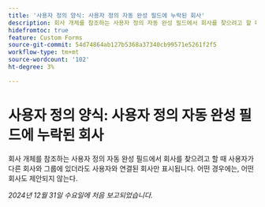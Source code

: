 ```yaml
---
title: '사용자 정의 양식: 사용자 정의 자동 완성 필드에 누락된 회사'
description: 회사 개체를 참조하는 사용자 정의 자동 완성 필드에서 회사를 찾으려고 할 때 사용자가 다른 회사와 그룹에 있더라도 사용자와 연결된 회사만 표시됩니다. 어떤 경우에는, 어떤 회사도 제안되지 않는다.
hidefromtoc: true
feature: Custom Forms
source-git-commit: 54d74864ab127b5368a37340cb99571e5261f2f5
workflow-type: tm+mt
source-wordcount: '102'
ht-degree: 3%

---
```


# 사용자 정의 양식: 사용자 정의 자동 완성 필드에 누락된 회사

회사 개체를 참조하는 사용자 정의 자동 완성 필드에서 회사를 찾으려고 할 때 사용자가 다른 회사와 그룹에 있더라도 사용자와 연결된 회사만 표시됩니다. 어떤 경우에는, 어떤 회사도 제안되지 않는다.

_2024년 12월 31일 수요일에 처음 보고되었습니다._
